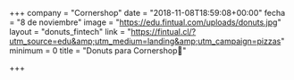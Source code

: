 +++
company = "Cornershop"
date = "2018-11-08T18:59:08+00:00"
fecha = "8 de noviembre"
image = "https://edu.fintual.com/uploads/donuts.jpg"
layout = "donuts_fintech"
link = "https://fintual.cl/?utm_source=edu&amp;utm_medium=landing&amp;utm_campaign=pizzas"
minimum = 0
title = "Donuts para Cornershop🍩"

+++
